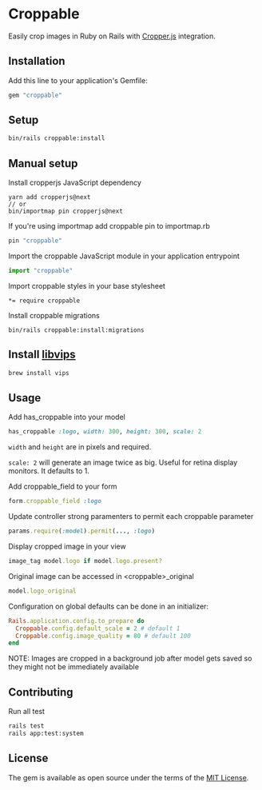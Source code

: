 # Croppable
Easily crop images in Ruby on Rails with [Cropper.js](https://fengyuanchen.github.io/cropperjs/v2/) integration.

## Installation
Add this line to your application's Gemfile:

```ruby
gem "croppable"
```

## Setup
```bash
bin/rails croppable:install
```

## Manual setup
Install cropperjs JavaScript dependency
```
yarn add cropperjs@next
// or
bin/importmap pin cropperjs@next
```

If you're using importmap add croppable pin to importmap.rb
```ruby
pin "croppable"
```

Import the croppable JavaScript module in your application entrypoint
```js
import "croppable"
```

Import croppable styles in your base stylesheet
```
*= require croppable
```

Install croppable migrations
```
bin/rails croppable:install:migrations
```

## Install [libvips](https://www.libvips.org/install.html)
```bash
brew install vips
```

## Usage
Add has_croppable into your model
```ruby
has_croppable :logo, width: 300, height: 300, scale: 2
```

`width` and `height` are in pixels and required.

`scale: 2` will generate an image twice as big. Useful for retina display monitors. It defaults to 1.

Add croppable_field to your form
```ruby
form.croppable_field :logo
```

Update controller strong paramenters to permit each croppable parameter
```ruby
params.require(:model).permit(..., :logo)
```

Display cropped image in your view
```ruby
image_tag model.logo if model.logo.present?
```

Original image can be accessed in \<croppable\>_original
```ruby
model.logo_original
```

Configuration on global defaults can be done in an initializer:

```ruby
Rails.application.config.to_prepare do
  Croppable.config.default_scale = 2 # default 1
  Croppable.config.image_quality = 80 # default 100
end
```

NOTE: Images are cropped in a background job after model gets saved so they might not be immediately available

## Contributing

Run all test
```bash
rails test
rails app:test:system
```

## License
The gem is available as open source under the terms of the [MIT License](https://opensource.org/licenses/MIT).
